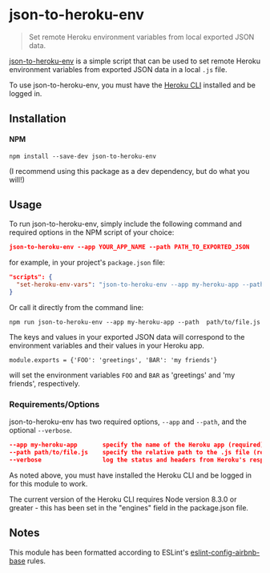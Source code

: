 # json-to-heroku-env
> Set remote Heroku environment variables from local exported JSON data.

[json-to-heroku-env] is a simple script that can be used to set remote Heroku environment variables from exported JSON data in a local `.js` file.

To use json-to-heroku-env, you must have the [Heroku CLI] installed and be logged in.

## Installation

#### NPM

``` SH
npm install --save-dev json-to-heroku-env
```

(I recommend using this package as a dev dependency, but do what you will!)

## Usage

To run json-to-heroku-env, simply include the following command and required options in the NPM script of your choice:

``` JSON
json-to-heroku-env --app YOUR_APP_NAME --path PATH_TO_EXPORTED_JSON
```

for example, in your project's `package.json` file:

``` JSON
"scripts": {
  "set-heroku-env-vars": "json-to-heroku-env --app my-heroku-app --path path/to/file.js"
}
```

Or call it directly from the command line:

``` SH
npm run json-to-heroku-env --app my-heroku-app --path  path/to/file.js
```

The keys and values in your exported JSON data will correspond to the environment variables and their values in your Heroku app.

``` JS
module.exports = {'FOO': 'greetings', 'BAR': 'my friends'}
```

will set the environment variables `FOO` and `BAR` as 'greetings' and 'my friends', respectively.

### Requirements/Options

json-to-heroku-env has two required options, `--app` and `--path`, and the optional `--verbose`.

``` JSON
--app my-heroku-app       specify the name of the Heroku app (required)
--path path/to/file.js    specify the relative path to the .js file (required)
--verbose                 log the status and headers from Heroku's response
```

As noted above, you must have installed the Heroku CLI and be logged in for this module to work.

The current version of the Heroku CLI requires Node version 8.3.0 or greater - this has been set in the "engines" field in the package.json file.

## Notes

This module has been formatted according to ESLint's [eslint-config-airbnb-base] rules.

[json-to-heroku-env]: https://www.npmjs.com/package/json-to-heroku-env
[Heroku CLI]: https://devcenter.heroku.com/articles/heroku-cli
[eslint-config-airbnb-base]: https://www.npmjs.com/package/eslint-config-airbnb-base